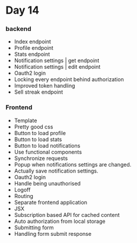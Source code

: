 # Day 14

### backend
- Index endpoint
- Profile endpoint
- Stats endpoint
- Notification settings | get endpoint
- Notification settings | edit endpoint
- Oauth2 login
- Locking every endpoint behind authorization
- Improved token handling
- Sell streak endpoint

### Frontend
- Template
- Pretty good css
- Button to load profile
- Button to load stats
- Button to load notifications
- Use functional components
- Synchronize requests
- Popup when notifications settings are changed.
- Actually save notification settings.
- Oauth2 login
- Handle being unauthorised
- Logoff
- Routing
- Separate frontend application
- JSX
- Subscription based API for cached content
- Auto authorization from local storage
- Submitting form
- Handling form submit response
